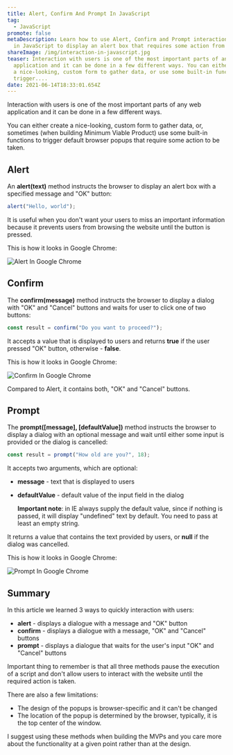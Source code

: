 ```yaml
---
title: Alert, Confirm And Prompt In JavaScript
tag:
  - JavaScript
promote: false
metaDescription: Learn how to use Alert, Confirm and Prompt interaction methods
  in JavaScript to display an alert box that requires some action from users.
shareImage: /img/interaction-in-javascript.jpg
teaser: Interaction with users is one of the most important parts of any web
  application and it can be done in a few different ways. You can either create
  a nice-looking, custom form to gather data, or use some built-in functions to
  trigger....
date: 2021-06-14T18:33:01.654Z
---
```

Interaction with users is one of the most important parts of any web application and it can be done in a few different ways.

You can either create a nice-looking, custom form to gather data, or, sometimes (when building Minimum Viable Product) use some built-in functions to trigger default browser popups that require some action to be taken.

## Alert

An **alert(text)** method instructs the browser to display an alert box with a specified message and "OK" button:

```javascript
alert("Hello, world");
```

It is useful when you don't want your users to miss an important information because it prevents users from browsing the website until the button is pressed.

This is how it looks in Google Chrome:

![Alert In Google Chrome](/img/screenshot-2021-06-13-at-20.45.14.png "Alert In Google Chrom")

## Confirm

The **confirm(message)** method instructs the browser to display a dialog with "OK" and "Cancel" buttons and waits for user to click one of two buttons:

```javascript
const result = confirm("Do you want to proceed?");
```

It accepts a value that is displayed to users and returns **true** if the user pressed "OK" button, otherwise - **false**.

This is how it looks in Google Chrome:

![Confirm In Google Chrome](/img/screenshot-2021-06-13-at-22.02.56.png "Confirm In Google Chrome")

Compared to Alert, it contains both, "OK" and  "Cancel" buttons.

## Prompt

The **prompt(\[message], \[defaultValue])** method instructs the browser to display a dialog with an optional message and wait until either some input is provided or the dialog is cancelled:

```javascript
const result = prompt("How old are you?", 18);
```

It accepts two arguments, which are optional:

* **message** - text that is displayed to users
* **defaultValue** - default value of the input field in the dialog

  **Important note**: in IE always supply the default value, since if nothing is passed, it will display "undefined" text by default. You need to pass at least an empty string.

It returns a value that contains the text provided by users, or **null** if the dialog was cancelled.

This is how it looks in Google Chrome:

![Prompt In Google Chrome](/img/screenshot-2021-06-13-at-20.54.17.png "Prompt In Google Chrome")

## Summary

In this article we learned 3 ways to quickly interaction with users:

* **alert** - displays a dialogue with a message and "OK" button
* **confirm** - displays a dialogue with a message, "OK" and "Cancel" buttons
* **prompt** - displays a dialogue that waits for the user's input "OK" and "Cancel" buttons

Important thing to remember is that all three methods pause the execution of a script and don't allow users to interact with the website until the required action is taken.

There are also a few limitations:

* The design of the popups is browser-specific and it can't be changed
* The location of the popup is determined by the browser, typically, it is the top center of the window.

I suggest using these methods when building the MVPs and you care more about the functionality at a given point rather than at the design.